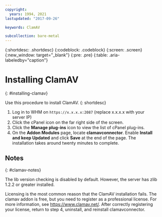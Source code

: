 ```yaml
---
copyright:
  years: 1994, 2021
lastupdated: "2017-09-26"

keywords: ClamAV

subcollection: bare-metal
---
```

{:shortdesc: .shortdesc}
{:codeblock: .codeblock}
{:screen: .screen}
{:new_window: target="_blank"}
{:pre: .pre}
{:table: .aria-labeledby="caption"}

# Installing ClamAV
{: #installing-clamav}

Use this procedure to install ClamAV.
{: shortdesc}

1. Log in to WHM on `https://x.x.x.x:2087` (replace x.x.x.x with your server IP)
2. Click the cPanel icon on the far right side of the screen.
3. Click the **Manage plug-ins** icon to view the list of cPanel plug-ins.
4. On the **Addon Modules** page, locate **clamavconnector**. Enable **Install and keep Updated** and click **Save** at the end of the page.
The installation takes around twenty minutes to complete.

## Notes
{: #clamav-notes}

The lib version checking is disabled by default. However, the server has zlib 1.2.2 or greater installed.

Licensing is the most common reason that the ClamAV installation fails. The clamav addon is free, but you need to register as a professional license. For more information, see https://www.clamav.net/. After correctly registering your license, return to step 4, uninstall, and reinstall clamavconnector.
